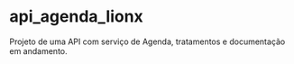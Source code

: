 # api_agenda_lionx

Projeto de uma API com serviço de Agenda, tratamentos e documentação em andamento.
